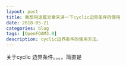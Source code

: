 ```yaml
---
layout: post
title: 我想用这篇文章来讲一下cyclic边界条件的使用
date: 2018-05-21
categories: blog
tags: [OpenFOAM3.0]
description: cyclic边界条件的使用方法。
---
```


关于cyclic 边界条件。。。。简直是












